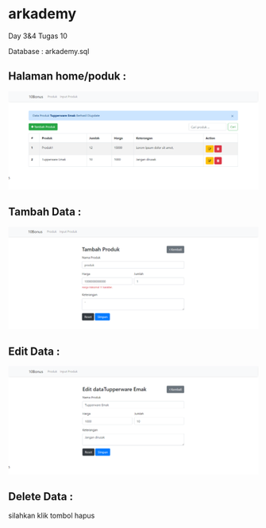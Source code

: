 # arkademy
Day 3&amp;4 Tugas 10

Database : arkademy.sql

## Halaman home/poduk :
![alt text](https://github.com/NHidayat/arkademy/blob/master/assets/home.png)

## Tambah Data :
![alt text](https://github.com/NHidayat/arkademy/blob/master/assets/tambah.png)

## Edit Data :
![alt text](https://github.com/NHidayat/arkademy/blob/master/assets/edit.png)

## Delete Data : 
silahkan klik tombol hapus
